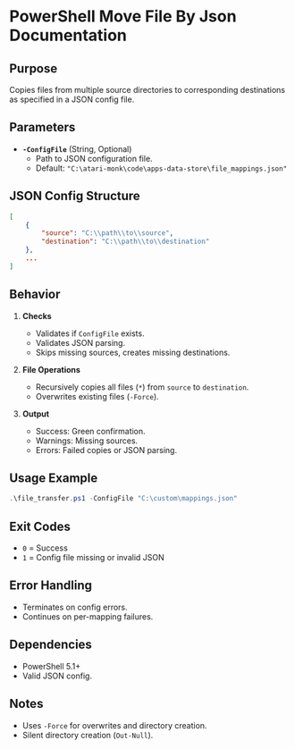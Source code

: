 # PowerShell Move File By Json Documentation

## **Purpose**  
Copies files from multiple source directories to corresponding destinations as specified in a JSON config file.

## **Parameters**  
- **`-ConfigFile`** (String, Optional)  
  - Path to JSON configuration file.  
  - Default: `"C:\atari-monk\code\apps-data-store\file_mappings.json"`  

## **JSON Config Structure**  
```json
[
    {
        "source": "C:\\path\\to\\source",
        "destination": "C:\\path\\to\\destination"
    },
    ...
]
```

## **Behavior**  
1. **Checks**  
   - Validates if `ConfigFile` exists.  
   - Validates JSON parsing.  
   - Skips missing sources, creates missing destinations.  

2. **File Operations**  
   - Recursively copies all files (`*`) from `source` to `destination`.  
   - Overwrites existing files (`-Force`).  

3. **Output**  
   - Success: Green confirmation.  
   - Warnings: Missing sources.  
   - Errors: Failed copies or JSON parsing.  

## **Usage Example**  
```powershell
.\file_transfer.ps1 -ConfigFile "C:\custom\mappings.json"
```

## **Exit Codes**  
- `0` = Success  
- `1` = Config file missing or invalid JSON  

## **Error Handling**  
- Terminates on config errors.  
- Continues on per-mapping failures.  

## **Dependencies**  
- PowerShell 5.1+  
- Valid JSON config.  

## **Notes**  
- Uses `-Force` for overwrites and directory creation.  
- Silent directory creation (`Out-Null`).